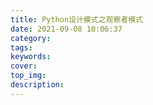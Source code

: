 ```yaml
---
title: Python设计模式之观察者模式
date: 2021-09-08 10:06:37
category:
tags:
keywords:
cover:
top_img:
description:
---
```




